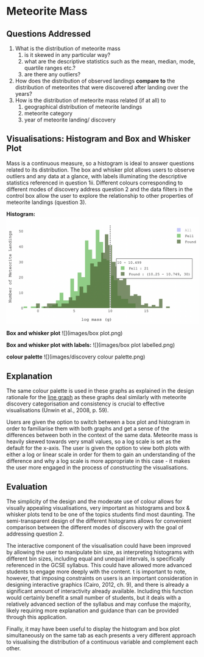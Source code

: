 # Meteorite Mass

## Questions Addressed
1. What is the distribution of meteorite mass
   1. is it skewed in any particular way?
   2. what are the descriptive statistics such as the mean, median, mode, quartile ranges etc.?
   3. are there any outliers?
2. How does the distribution of observed landings **compare to** the distribution of meteorites that were discovered after landing over the years?
3. How is the distribution of meteorite mass related (if at all) to 
   1. geographical distribution of meteorite landings
   3. meteorite category
   3. year of meteorite landing/ discovery

## Visualisations: Histogram and Box and Whisker Plot
Mass is a continuous measure, so a histogram is ideal to answer questions related to its distribution. The box and whisker
plot allows users to observe outliers and any data at a glance, with labels illuminating the descriptive statistics referenced
in question 1ii. Different colours corresponding to different modes of discovery address question 2 and the data filters in the
control box allow the user to explore the relationship to other properties of meteorite landings (question 3).

**Histogram:**
![](images/histogram.png)

**Box and whisker plot**
![](images/box plot.png)

**Box and whisker plot with labels:**
![](images/box plot labelled.png)

**colour palette**
![](images/discovery colour palette.png)

## Explanation

The same colour palette is used in these graphs as explained in the design rationale for the [line graph](year_graph.md)
as these graphs deal similarly with meteorite discovery categorisation and consistency is crucial to effective visualisations
(Unwin et al., 2008, p. 59). 

Users are given the option to switch between a box plot and histogram in order to familiarise them with both graphs and get a
sense of the differences between both in the context of the same data. Meteorite mass is heavily skewed towards very small values,
so a log scale is set as the default for the x-axis. The user is given the option to view both plots with either a log or linear scale
in order for them to gain an understanding of the difference and why a log scale is more appropriate in this case - it makes the user
more engaged in the process of *constructing* the visualisations.

## Evaluation

The simplicity of the design and the moderate use of colour allows for visually appealing visualisations,
very important as histograms and box & whisker plots tend to be one of the topics students find most daunting.
The semi-transparent design of the different histograms allows for convenient comparison between the different
modes of discovery with the goal of addressing question 2.

The interactive component of the visualisation could have been improved by allowing the user to manipulate bin
size, as interpreting histograms with different bin sizes, including equal and unequal intervals, is specifically
referenced in the GCSE syllabus. This could have allowed more advanced students to engage more deeply with the content.
t is important to note, however, that imposing constraints on users is an important consideration in designing
interactive graphics (Cairo, 2012, ch. 9), and there is already a significant amount of interactivity already
available. Including this function would certainly benefit a small number of students, but it deals with a relatively
advanced section of the syllabus and may confuse the majority, likely requiring more explanation and guidance than can
be provided through this application.

Finally, it may have been useful to display the histogram and box plot simultaneously on the same tab as each presents
a very different approach to visualising the distribution of a continuous variable and complement each other.
